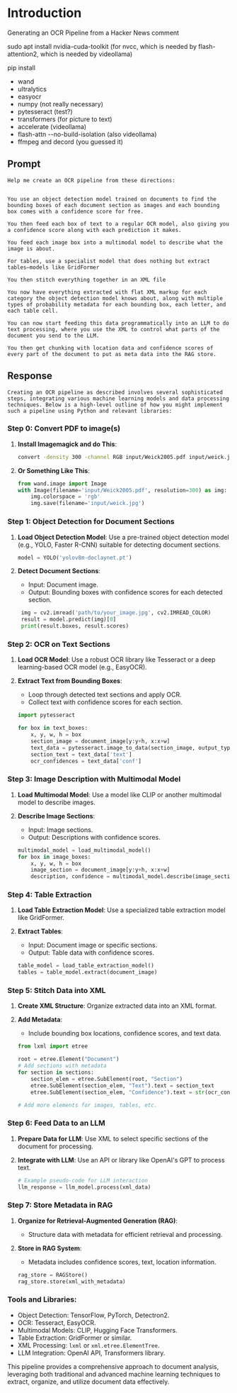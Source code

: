 # Introduction

Generating an OCR Pipeline from a Hacker News comment

sudo apt install nvidia-cuda-toolkit (for nvcc, which is needed by flash-attention2, which is needed by videollama)

pip install
- wand
- ultralytics
- easyocr
- numpy (not really necessary)
- pytesseract (test?)
- transformers (for picture to text)
- accelerate (videollama)
- flash-attn --no-build-isolation (also videollama)
- ffmpeg and decord (you guessed it)

## Prompt

```
Help me create an OCR pipeline from these directions:
 
 
You use an object detection model trained on documents to find the bounding boxes of each document section as images and each bounding box comes with a confidence score for free.
 
You then feed each box of text to a regular OCR model, also giving you a confidence score along with each prediction it makes.
 
You feed each image box into a multimodal model to describe what the image is about.
 
For tables, use a specialist model that does nothing but extract tables—models like GridFormer
 
You then stitch everything together in an XML file
 
You now have everything extracted with flat XML markup for each category the object detection model knows about, along with multiple types of probability metadata for each bounding box, each letter, and each table cell.
 
You can now start feeding this data programmatically into an LLM to do text processing, where you use the XML to control what parts of the document you send to the LLM.
 
You then get chunking with location data and confidence scores of every part of the document to put as meta data into the RAG store.
```

## Response
```
Creating an OCR pipeline as described involves several sophisticated steps, integrating various machine learning models and data processing techniques. Below is a high-level outline of how you might implement such a pipeline using Python and relevant libraries:
```
### Step 0: Convert PDF to image(s)

1. **Install Imagemagick and do This**: 
    ```sh
    convert -density 300 -channel RGB input/Weick2005.pdf input/weick.jpg
    ```

2. **Or Something Like This**:

    ```python
    from wand.image import Image
    with Image(filename='input/Weick2005.pdf', resolution=300) as img:
        img.colorspace = 'rgb'
        img.save(filename='input/weick.jpg')
    ```

### Step 1: Object Detection for Document Sections

1. **Load Object Detection Model**: Use a pre-trained object detection model (e.g., YOLO, Faster R-CNN) suitable for detecting document sections.

    ```python
    model = YOLO('yolov8m-doclaynet.pt')
    ```

2. **Detect Document Sections**:
   - Input: Document image.
   - Output: Bounding boxes with confidence scores for each detected section.
   
   ```python
    img = cv2.imread('path/to/your_image.jpg', cv2.IMREAD_COLOR)
    result = model.predict(img)[0]
    print(result.boxes, result.scores)
   ```

   

### Step 2: OCR on Text Sections

1. **Load OCR Model**: Use a robust OCR library like Tesseract or a deep learning-based OCR model (e.g., EasyOCR).

2. **Extract Text from Bounding Boxes**:
   - Loop through detected text sections and apply OCR.
   - Collect text with confidence scores for each section.

   ```python
   import pytesseract

   for box in text_boxes:
       x, y, w, h = box
       section_image = document_image[y:y+h, x:x+w]
       text_data = pytesseract.image_to_data(section_image, output_type=pytesseract.Output.DICT)
       section_text = text_data['text']
       ocr_confidences = text_data['conf']
   ```

### Step 3: Image Description with Multimodal Model

1. **Load Multimodal Model**: Use a model like CLIP or another multimodal model to describe images.

2. **Describe Image Sections**:
   - Input: Image sections.
   - Output: Descriptions with confidence scores.

   ```python
   multimodal_model = load_multimodal_model()
   for box in image_boxes:
       x, y, w, h = box
       image_section = document_image[y:y+h, x:x+w]
       description, confidence = multimodal_model.describe(image_section)
   ```

### Step 4: Table Extraction

1. **Load Table Extraction Model**: Use a specialized table extraction model like GridFormer.

2. **Extract Tables**:
   - Input: Document image or specific sections.
   - Output: Table data with confidence scores.

   ```python
   table_model = load_table_extraction_model()
   tables = table_model.extract(document_image)
   ```

### Step 5: Stitch Data into XML

1. **Create XML Structure**: Organize extracted data into an XML format.

2. **Add Metadata**:
   - Include bounding box locations, confidence scores, and text data.

   ```python
   from lxml import etree

   root = etree.Element("Document")
   # Add sections with metadata
   for section in sections:
       section_elem = etree.SubElement(root, "Section")
       etree.SubElement(section_elem, "Text").text = section_text
       etree.SubElement(section_elem, "Confidence").text = str(ocr_confidences)

   # Add more elements for images, tables, etc.
   ```

### Step 6: Feed Data to an LLM

1. **Prepare Data for LLM**: Use XML to select specific sections of the document for processing.

2. **Integrate with LLM**: Use an API or library like OpenAI's GPT to process text.

   ```python
   # Example pseudo-code for LLM interaction
   llm_response = llm_model.process(xml_data)
   ```

### Step 7: Store Metadata in RAG

1. **Organize for Retrieval-Augmented Generation (RAG)**:
   - Structure data with metadata for efficient retrieval and processing.

2. **Store in RAG System**:
   - Metadata includes confidence scores, text, location information.

   ```python
   rag_store = RAGStore()
   rag_store.store(xml_with_metadata)
   ```

### Tools and Libraries:
- Object Detection: TensorFlow, PyTorch, Detectron2.
- OCR: Tesseract, EasyOCR.
- Multimodal Models: CLIP, Hugging Face Transformers.
- Table Extraction: GridFormer or similar.
- XML Processing: `lxml` or `xml.etree.ElementTree`.
- LLM Integration: OpenAI API, Transformers library.

This pipeline provides a comprehensive approach to document analysis, leveraging both traditional and advanced machine learning techniques to extract, organize, and utilize document data effectively.